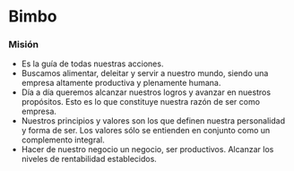 # Bimbo

### Misión
- Es la guía de todas nuestras acciones.
- Buscamos alimentar, deleitar y servir a nuestro mundo, siendo una empresa altamente productiva y plenamente humana.
- Día a día queremos alcanzar nuestros logros y avanzar en nuestros propósitos. Esto es lo que constituye nuestra razón de ser como empresa.
- Nuestros principios y valores son los que definen nuestra personalidad y forma de ser. Los valores sólo se entienden en conjunto como un complemento integral.
- Hacer de nuestro negocio un negocio, ser productivos. Alcanzar los niveles de rentabilidad establecidos.
